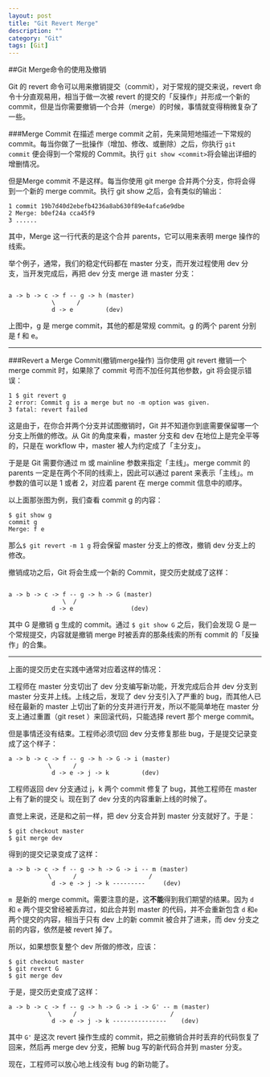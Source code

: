 ```yaml
---
layout: post
title: "Git Revert Merge"
description: ""
category: "Git"
tags: [Git]
---
```


##Git Merge命令的使用及撤销

Git 的 revert 命令可以用来撤销提交（commit），对于常规的提交来说，revert 命令十分直观易用，相当于做一次被 revert 的提交的「反操作」并形成一个新的 commit，但是当你需要撤销一个合并（merge）的时候，事情就变得稍微复杂了一些。


###Merge Commit
在描述 merge commit 之前，先来简短地描述一下常规的 commit。每当你做了一批操作（增加、修改、或删除）之后，你执行 <code>git commit</code> 便会得到一个常规的 Commit。执行 `git show <commit>`将会输出详细的增删情况。

但是Merge commit 不是这样。每当你使用 git merge 合并两个分支，你将会得到一个新的 merge commit。执行 git show <commit> 之后，会有类似的输出：
<pre><code>1 commit 19b7d40d2ebefb4236a8ab630f89e4afca6e9dbe
2 Merge: b0ef24a cca45f9
3 ......
</code></pre>

<!-- more -->

其中，Merge 这一行代表的是这个合并 parents，它可以用来表明 merge 操作的线索。

举个例子，通常，我们的稳定代码都在 master 分支，而开发过程使用 dev 分支，当开发完成后，再把 dev 分支 merge 进 master 分支：
<pre><code>
a -> b -> c -> f -- g -> h (master)
            \      /
            d -> e         (dev)
</code></pre>

上图中，g 是 merge commit，其他的都是常规 commit。g 的两个 parent 分别是 f 和 e。

---

###Revert a Merge Commit(撤销merge操作)
当你使用 git revert 撤销一个 merge commit 时，如果除了 commit 号而不加任何其他参数，git 将会提示错误：

<pre><code>1 $ git revert g
2 error: Commit g is a merge but no -m option was given.
3 fatal: revert failed</code></pre>

这是由于，在你合并两个分支并试图撤销时，Git 并不知道你到底需要保留哪一个分支上所做的修改。从 Git 的角度来看，master 分支和 dev 在地位上是完全平等的，只是在 workflow 中，master 被人为约定成了「主分支」。

于是是 Git 需要你通过 m 或 mainline 参数来指定「主线」。merge commit 的 parents 一定是在两个不同的线索上，因此可以通过 parent 来表示「主线」。m 参数的值可以是 1 或者 2，对应着 parent 在 merge commit 信息中的顺序。

以上面那张图为例，我们查看 commit g 的内容：
<pre><code>$ git show g
commit g
Merge: f e</code></pre>

那么`$ git revert -m 1 g` 将会保留 master 分支上的修改，撤销 dev 分支上的修改。

撤销成功之后，Git 将会生成一个新的 Commit，提交历史就成了这样：
<pre><code>
a -> b -> c -> f -- g -> h -> G (master)
               \  /
            d -> e                (dev)
</code></pre>

其中 G 是撤销 g 生成的 commit。通过 `$ git show G` 之后，我们会发现 G 是一个常规提交，内容就是撤销 merge 时被丢弃的那条线索的所有 commit 的「反操作」的合集。

---

上面的提交历史在实践中通常对应着这样的情况：

工程师在 master 分支切出了 dev 分支编写新功能，开发完成后合并 dev 分支到 master 分支并上线。上线之后，发现了 dev 分支引入了严重的 bug，而其他人已经在最新的 master 上切出了新的分支并进行开发，所以不能简单地在 master 分支上通过重置（git reset ）来回滚代码，只能选择 revert 那个 merge commit。

但是事情还没有结束。工程师必须切回 dev 分支修复那些 bug，于是提交记录变成了这个样子：

<pre><code>a -> b -> c -> f -- g -> h -> G -> i (master)
           \      /
            d -> e -> j -> k         (dev)
</code></pre>

工程师返回 dev 分支通过 j，k 两个 commit 修复了 bug，其他工程师在 master 上有了新的提交 i。现在到了 dev 分支的内容重新上线的时候了。

直觉上来说，还是和之前一样，把 dev 分支合并到 master 分支就好了。于是：

<pre><code>$ git checkout master
$ git merge dev
</code></pre>

得到的提交记录变成了这样：
<pre><code>a -> b -> c -> f -- g -> h -> G -> i -- m (master)
           \      /                    /
            d -> e -> j -> k ---------     (dev)
</code></pre>


`m `是新的 merge commit。需要注意的是，这**不能**得到我们期望的结果。因为 `d` 和 `e` 两个提交曾经被丢弃过，如此合并到 master 的代码，并不会重新包含 `d` 和`e` 两个提交的内容，相当于只有 dev 上的新 commit 被合并了进来，而 dev 分支之前的内容，依然是被 revert 掉了。

所以，如果想恢复整个 dev 所做的修改，应该：
<pre>
<code>$ git checkout master
$ git revert G
$ git merge dev</code></pre>

于是，提交历史变成了这样：

<pre><code>a -> b -> c -> f -- g -> h -> G -> i -> G' -- m (master)
           \      /                          /
            d -> e -> j -> k ---------------    (dev)
</code></pre>

其中 `G'` 是这次 revert 操作生成的 commit，把之前撤销合并时丢弃的代码恢复了回来，然后再 merge dev 分支，把解 bug 写的新代码合并到 master 分支。

现在，工程师可以放心地上线没有 bug 的新功能了。

